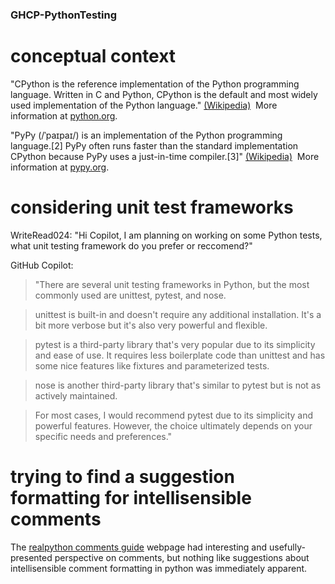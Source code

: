
<!--
Feb. 21, 2024
Rich W.
MSL.l
-->

### GHCP-PythonTesting

# conceptual context

"CPython is the reference implementation of the Python programming language. Written in C and Python, CPython is the default and most widely used implementation of the Python language." [(Wikipedia)](https://en.wikipedia.org/wiki/CPython)&nbsp; 
More information at [python.org](python.org).

"PyPy (/ˈpaɪpaɪ/) is an implementation of the Python programming language.[2] PyPy often runs faster than the standard implementation CPython because PyPy uses a just-in-time compiler.[3]" [(Wikipedia)](https://en.wikipedia.org/wiki/PyPy)&nbsp; 
More information at [pypy.org](pypy.org).

# considering unit test frameworks

WriteRead024: "Hi Copilot, I am planning on working on some Python tests, what unit testing framework do you prefer or reccomend?"

GitHub Copilot: 

> "There are several unit testing frameworks in Python, but the most commonly used are unittest, pytest, and nose.

> unittest is built-in and doesn't require any additional installation. It's a bit more verbose but it's also very powerful and flexible.

> pytest is a third-party library that's very popular due to its simplicity and ease of use. It requires less boilerplate code than unittest and has some nice features like fixtures and parameterized tests.

> nose is another third-party library that's similar to pytest but is not as actively maintained.

> For most cases, I would recommend pytest due to its simplicity and powerful features. However, the choice ultimately depends on your specific needs and preferences."

# trying to find a suggestion formatting for intellisensible comments

The [realpython comments guide](https://realpython.com/python-comments-guide/)
webpage had interesting and usefully-presented perspective on comments, but nothing 
like suggestions about intellisensible comment formatting in python was immediately apparent.
